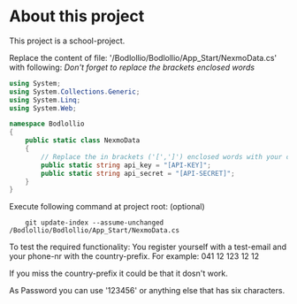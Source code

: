 # About this project #
This project is a school-project. 

Replace the content of file: '/Bodlollio/Bodlollio/App_Start/NexmoData.cs' with following:
*Don't forget to replace the brackets enclosed words*
``` c#
using System;
using System.Collections.Generic;
using System.Linq;
using System.Web;

namespace Bodlollio
{
    public static class NexmoData
    {
		// Replace the in brackets ('[',']') enclosed words with your concret data
		public static string api_key = "[API-KEY]";
		public static string api_secret = "[API-SECRET]";
    }
}
```
Execute following command at project root: (optional)
``` shell
    git update-index --assume-unchanged /Bodlollio/Bodlollio/App_Start/NexmoData.cs
```

To test the required functionality: You register yourself with a
test-email and your phone-nr with the country-prefix. 
For example:
041 12 123 12 12

If you miss the country-prefix it could be that it dosn't work.

As Password you can use '123456' or anything else that has six characters.


